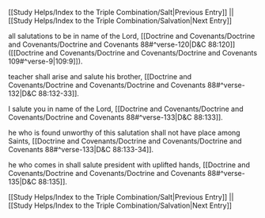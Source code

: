 [[Study Helps/Index to the Triple Combination/Salt|Previous Entry]]  ||  [[Study Helps/Index to the Triple Combination/Salvation|Next Entry]]

 all salutations to be in name of the Lord, [[Doctrine and Covenants/Doctrine and Covenants/Doctrine and Covenants 88#^verse-120|D&C 88:120]] ([[Doctrine and Covenants/Doctrine and Covenants/Doctrine and Covenants 109#^verse-9|109:9]]).

 teacher shall arise and salute his brother, [[Doctrine and Covenants/Doctrine and Covenants/Doctrine and Covenants 88#^verse-132|D&C 88:132-33]].

 I salute you in name of the Lord, [[Doctrine and Covenants/Doctrine and Covenants/Doctrine and Covenants 88#^verse-133|D&C 88:133]].

 he who is found unworthy of this salutation shall not have place among Saints, [[Doctrine and Covenants/Doctrine and Covenants/Doctrine and Covenants 88#^verse-133|D&C 88:133-34]].

 he who comes in shall salute president with uplifted hands, [[Doctrine and Covenants/Doctrine and Covenants/Doctrine and Covenants 88#^verse-135|D&C 88:135]].

[[Study Helps/Index to the Triple Combination/Salt|Previous Entry]]  ||  [[Study Helps/Index to the Triple Combination/Salvation|Next Entry]]